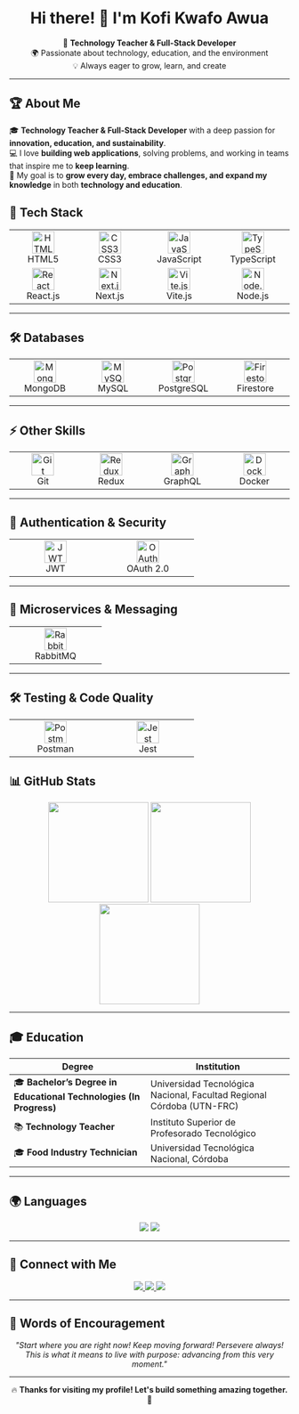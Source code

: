 <h1 align="center">Hi there! 👋 I'm Kofi Kwafo Awua</h1>

<p align="center">
🚀 <b>Technology Teacher & Full-Stack Developer</b> <br>
🌍 Passionate about technology, education, and the environment <br>
💡 Always eager to grow, learn, and create
</p>

---

## 🏆 About Me  
🎓 **Technology Teacher & Full-Stack Developer** with a deep passion for **innovation, education, and sustainability**.  
💻 I love **building web applications**, solving problems, and working in teams that inspire me to **keep learning**.  
🎯 My goal is to **grow every day, embrace challenges, and expand my knowledge** in both **technology and education**.  

## 🚀 Tech Stack  

<table align="center">
  <tr>
    <td align="center" width="150">
      <img src="https://skillicons.dev/icons?i=html" height="40" alt="HTML5"><br>HTML5
    </td>
    <td align="center" width="150">
      <img src="https://skillicons.dev/icons?i=css" height="40" alt="CSS3"><br>CSS3
    </td>
    <td align="center" width="150">
      <img src="https://skillicons.dev/icons?i=js" height="40" alt="JavaScript"><br>JavaScript
    </td>
    <td align="center" width="150">
      <img src="https://skillicons.dev/icons?i=typescript" height="40" alt="TypeScript"><br>TypeScript
    </td>
  </tr>
  <tr>
    <td align="center" width="150">
      <img src="https://skillicons.dev/icons?i=react" height="40" alt="React"><br>React.js
    </td>
    <td align="center" width="150">
      <img src="https://skillicons.dev/icons?i=nextjs" height="40" alt="Next.js"><br>Next.js
    </td>
    <td align="center" width="150">
      <img src="https://skillicons.dev/icons?i=vite" height="40" alt="Vite.js"><br>Vite.js
    </td>
    <td align="center" width="150">
      <img src="https://skillicons.dev/icons?i=nodejs" height="40" alt="Node.js"><br>Node.js
    </td>
  </tr>
</table>

---

## 🛠️ Databases  

<table align="center">
  <tr>
    <td align="center" width="150">
      <img src="https://skillicons.dev/icons?i=mongodb" height="40" alt="MongoDB"><br>MongoDB
    </td>
    <td align="center" width="150">
      <img src="https://skillicons.dev/icons?i=mysql" height="40" alt="MySQL"><br>MySQL
    </td>
    <td align="center" width="150">
      <img src="https://skillicons.dev/icons?i=postgres" height="40" alt="PostgreSQL"><br>PostgreSQL
    </td>
    <td align="center" width="150">
      <img src="https://skillicons.dev/icons?i=firebase" height="40" alt="Firestore"><br>Firestore
    </td>
  </tr>
</table>

---

## ⚡ Other Skills  

<table align="center">
  <tr>
    <td align="center" width="150">
      <img src="https://skillicons.dev/icons?i=git" height="40" alt="Git"><br>Git
    </td>
    <td align="center" width="150">
      <img src="https://skillicons.dev/icons?i=redux" height="40" alt="Redux"><br>Redux
    </td>
    <td align="center" width="150">
      <img src="https://skillicons.dev/icons?i=graphql" height="40" alt="GraphQL"><br>GraphQL
    </td>
    <td align="center" width="150">
      <img src="https://skillicons.dev/icons?i=docker" height="40" alt="Docker"><br>Docker
    </td>
  </tr>
</table>

---

## 🔐 Authentication & Security  

<table align="center">
  <tr>
    <td align="center" width="150">
      <img src="https://cdn.worldvectorlogo.com/logos/jwt-3.svg" height="40" alt="JWT"><br>JWT
    </td>
    <td align="center" width="150">
      <img src="https://upload.wikimedia.org/wikipedia/commons/d/d2/Oauth_logo.svg" height="40" alt="OAuth 2.0"><br>OAuth 2.0
    </td>
  </tr>
</table>

---

## 📡 Microservices & Messaging  

<table align="center">
  <tr>
    <td align="center" width="150">
      <img src="https://www.vectorlogo.zone/logos/rabbitmq/rabbitmq-icon.svg" height="40" alt="RabbitMQ"><br>RabbitMQ
    </td>
  </tr>
</table>

---

## 🛠️ Testing & Code Quality  

<table align="center">
  <tr>
    <td align="center" width="150">
      <img src="https://www.vectorlogo.zone/logos/getpostman/getpostman-icon.svg" height="40" alt="Postman"><br>Postman
    </td>
    <td align="center" width="150">
      <img src="https://www.vectorlogo.zone/logos/jestjsio/jestjsio-icon.svg" height="40" alt="Jest"><br>Jest
    </td>
  </tr>
</table>



## 📊 GitHub Stats  

<div align="center">
  <img src="https://github-readme-stats.vercel.app/api?username=Kkwafo&show_icons=true&theme=graywhite" height="180">
  <img src="https://github-readme-stats.vercel.app/api/top-langs/?username=Kkwafo&layout=compact&theme=graywhite" height="180">
  <img src="https://github-readme-streak-stats.herokuapp.com/?user=Kkwafo&theme=graywhite" height="180">
</div>

---

## 🎓 Education  

| Degree | Institution |
|--------|------------|
| 🎓 **Bachelor’s Degree in Educational Technologies (In Progress)** | Universidad Tecnológica Nacional, Facultad Regional Córdoba (UTN-FRC) |
| 📚 **Technology Teacher** | Instituto Superior de Profesorado Tecnológico |
| 🎓 **Food Industry Technician** | Universidad Tecnológica Nacional, Córdoba |

---

## 🌍 Languages  

<div align="center">
  <img src="https://img.shields.io/badge/Spanish-Native-blue?style=for-the-badge">
  <a href="https://cert.efset.org/hjt6Zb">
    <img src="https://img.shields.io/badge/English-B2-lightgrey?style=for-the-badge">
  </a>
</div>

---

## 🤝 Connect with Me  

<p align="center">
  <a href="https://www.linkedin.com/in/kofi-kwafo-awua-3b4350151/">
    <img src="https://img.shields.io/badge/LinkedIn-0077B5?style=for-the-badge&logo=linkedin&logoColor=white">
  </a>
  <a href="https://github.com/Kkwafo">
    <img src="https://img.shields.io/badge/GitHub-181717?style=for-the-badge&logo=github&logoColor=white">
  </a>
  <a href="mailto:kofikwafoawua@gmail.com">
    <img src="https://img.shields.io/badge/Email-D14836?style=for-the-badge&logo=gmail&logoColor=white">
  </a>
</p>

---

## 🌟 Words of Encouragement  

<p align="center">
<em>"Start where you are right now! Keep moving forward! Persevere always!  
This is what it means to live with purpose: advancing from this very moment."</em>
</p>

---

<p align="center">🔥 <b>Thanks for visiting my profile! Let's build something amazing together.</b> 🚀</p>
